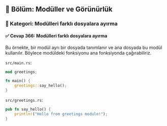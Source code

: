 ## 📘 Bölüm: Modüller ve Görünürlük  
### 🔹 Kategori: Modülleri farklı dosyalara ayırma  
#### ✅ Cevap 366: Modülleri farklı dosyalara ayırma

Bu örnekte, bir modül ayrı bir dosyada tanımlanır ve ana dosyada bu modül kullanılır. Böylece modüldeki fonksiyonu ana fonksiyonda çağırabiliriz.

`src/main.rs`:
```rust
mod greetings;

fn main() {
    greetings::say_hello();
}
```

`src/greetings.rs`:
```rust
pub fn say_hello() {
    println!("Hello from greetings module!");
}
```
